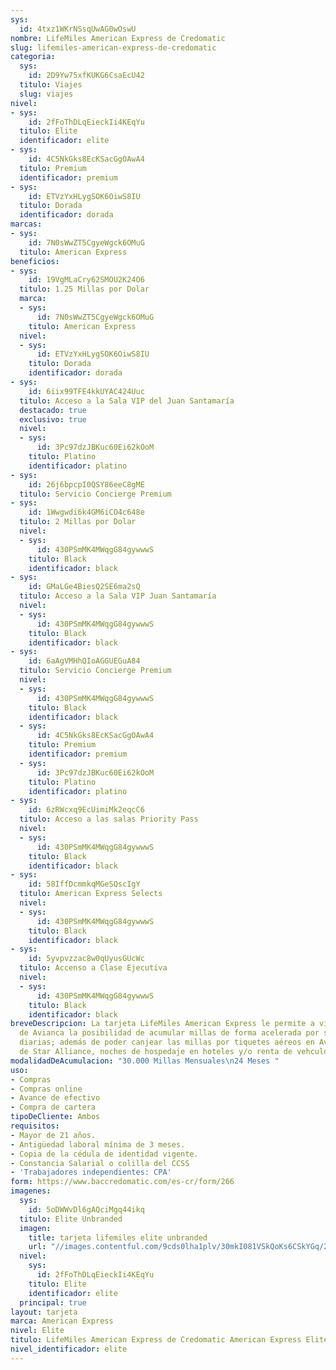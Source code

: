 ```yaml
---
sys:
  id: 4txz1WKrNSsqUwAG0wOswU
nombre: LifeMiles American Express de Credomatic
slug: lifemiles-american-express-de-credomatic
categoria:
  sys:
    id: 2D9Yw75xfKUKG6CsaEcU42
  titulo: Viajes
  slug: viajes
nivel:
- sys:
    id: 2fFoThDLqEieckIi4KEqYu
  titulo: Elite
  identificador: elite
- sys:
    id: 4C5NkGks8EcKSacGgOAwA4
  titulo: Premium
  identificador: premium
- sys:
    id: ETVzYxHLygSOK6OiwS8IU
  titulo: Dorada
  identificador: dorada
marcas:
- sys:
    id: 7N0sWwZT5CgyeWgck6OMuG
  titulo: American Express
beneficios:
- sys:
    id: 19VgMLaCry62SMOU2K24O6
  titulo: 1.25 Millas por Dolar
  marca:
  - sys:
      id: 7N0sWwZT5CgyeWgck6OMuG
    titulo: American Express
  nivel:
  - sys:
      id: ETVzYxHLygSOK6OiwS8IU
    titulo: Dorada
    identificador: dorada
- sys:
    id: 6iix99TFE4kkUYAC424Uuc
  titulo: Acceso a la Sala VIP del Juan Santamaría
  destacado: true
  exclusivo: true
  nivel:
  - sys:
      id: 3Pc97dzJBKuc60Ei62kOoM
    titulo: Platino
    identificador: platino
- sys:
    id: 26j6bpcpI0QSY86eeC8gME
  titulo: Servicio Concierge Premium
- sys:
    id: 1Wwgwdi6k4GM6iCO4c648e
  titulo: 2 Millas por Dolar
  nivel:
  - sys:
      id: 430PSmMK4MWqgG84gywwwS
    titulo: Black
    identificador: black
- sys:
    id: GMaLGe4BiesQ2SE6ma2sQ
  titulo: Acceso a la Sala VIP Juan Santamaría
  nivel:
  - sys:
      id: 430PSmMK4MWqgG84gywwwS
    titulo: Black
    identificador: black
- sys:
    id: 6aAgVMHhQIoAGGUEGuA84
  titulo: Servicio Concierge Premium
  nivel:
  - sys:
      id: 430PSmMK4MWqgG84gywwwS
    titulo: Black
    identificador: black
  - sys:
      id: 4C5NkGks8EcKSacGgOAwA4
    titulo: Premium
    identificador: premium
  - sys:
      id: 3Pc97dzJBKuc60Ei62kOoM
    titulo: Platino
    identificador: platino
- sys:
    id: 6zRWcxq9EcUimiMk2eqcC6
  titulo: Acceso a las salas Priority Pass
  nivel:
  - sys:
      id: 430PSmMK4MWqgG84gywwwS
    titulo: Black
    identificador: black
- sys:
    id: 58IffDcmmkqMGeSQscIgY
  titulo: American Express Selects
  nivel:
  - sys:
      id: 430PSmMK4MWqgG84gywwwS
    titulo: Black
    identificador: black
- sys:
    id: 5yvpvzzac8w0qUyusGUcWc
  titulo: Accenso a Clase Ejecutiva
  nivel:
  - sys:
      id: 430PSmMK4MWqgG84gywwwS
    titulo: Black
    identificador: black
breveDescripcion: La tarjeta LifeMiles American Express le permite a viajeros frecuentes
  de Avianca la posibilidad de acumular millas de forma acelerada por sus compras
  diarias; además de poder canjear las millas por tiquetes aéreos en Avianca y miembros
  de Star Alliance, noches de hospedaje en hoteles y/o renta de vehculos.
modalidadDeAcumulacion: "30.000 Millas Mensuales\n24 Meses "
uso:
- Compras
- Compras online
- Avance de efectivo
- Compra de cartera
tipoDeCliente: Ambos
requisitos:
- Mayor de 21 años.
- Antigüedad laboral mínima de 3 meses.
- Copia de la cédula de identidad vigente.
- Constancia Salarial o colilla del CCSS
- 'Trabajadores independientes: CPA'
form: https://www.baccredomatic.com/es-cr/form/266
imagenes:
  sys:
    id: 5oDWWvDl6gAQciMgq44ikq
  titulo: Elite Unbranded
  imagen:
    title: tarjeta lifemiles elite unbranded
    url: "//images.contentful.com/9cds0lha1plv/30mkI081VSkQoKs6CSkYGq/2085bff813d3e28645450a93334fa056/tarjeta_lifemiles_elite_unbranded.jpg"
  nivel:
    sys:
      id: 2fFoThDLqEieckIi4KEqYu
    titulo: Elite
    identificador: elite
  principal: true
layout: tarjeta
marca: American Express
nivel: Elite
titulo: LifeMiles American Express de Credomatic American Express Elite
nivel_identificador: elite
---
```

